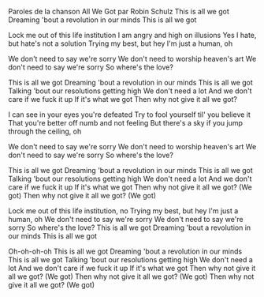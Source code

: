 Paroles de la chanson All We Got par Robin Schulz
This is all we got
Dreaming 'bout a revolution in our minds
This is all we got

Lock me out of this life institution
I am angry and high on illusions
Yes I hate, but hate's not a solution
Trying my best, but hey I'm just a human, oh

We don't need to say we're sorry
We don't need to worship heaven's art
We don't need to say we're sorry
So where's the love?

This is all we got
Dreaming 'bout a revolution in our minds
This is all we got
Talking 'bout our resolutions getting high
We don't need a lot
And we don't care if we fuck it up
If it's what we got
Then why not give it all we got?

I can see in your eyes you're defeated
Try to fool yourself til' you believe it
That you're better off numb and not feeling
But there's a sky if you jump through the ceiling, oh

We don't need to say we're sorry
We don't need to worship heaven's art
We don't need to say we're sorry
So where's the love?

This is all we got
Dreaming 'bout a revolution in our minds
This is all we got
Talking 'bout our resolutions getting high
We don't need a lot
And we don't care if we fuck it up
If it's what we got
Then why not give it all we got? (We got)
Then why not give it all we got? (We got)

Lock me out of this life institution, no
Trying my best, but hey I'm just a human, oh
We don't need to say we're sorry
We don't need to say we're sorry
So where's the love?
This is all we got
Dreaming 'bout a revolution in our minds
This is all we got

Oh-oh-oh-oh
This is all we got
Dreaming 'bout a revolution in our minds
This is all we got
Talking 'bout our resolutions getting high
We don't need a lot
And we don't care if we fuck it up
If it's what we got
Then why not give it all we got? (We got)
Then why not give it all we got? (We got)
Then why not give it all we got? (We got)
